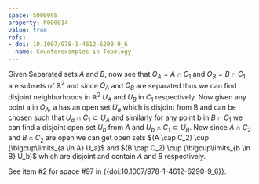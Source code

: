 ```yaml
---
space: S000095
property: P000014
value: true
refs:
- doi: 10.1007/978-1-4612-6290-9_6
  name: Counterexamples in Topology
---
```


Given Separated sets $A$ and $B$, now see that $O_A = A \cap C_1$ and $O_B = B \cap C_1$ are subsets of $\mathbb{R}^2$ and since $O_A$ and $O_B$ are separated thus we can find disjoint neighborhoods in $\mathbb{R}^2$ $U_A$ and $U_B$ in $C_1$ respectively. Now given any point a in $O_A$, a has an open set $U_a$ which is disjoint from B and can be chosen such that $U_a \cap C_1 \subset U_A$ and similarly for any point b in $B \cap C_1$ we can find a disjoint open set $U_b$ from $A$ and $U_b \cap C_1 \subset U_B$. Now since $A \cap C_2$ and $B \cap C_2$ are open we can get open sets $(A \cap C_2) \cup (\bigcup\limits_{a \in A} U_a)$ and $(B \cap C_2) \cup (\bigcup\limits_{b \in B} U_b)$ which are disjoint and contain $A$ and $B$ respectively.

See item #2 for space #97 in {{doi:10.1007/978-1-4612-6290-9_6}}.
